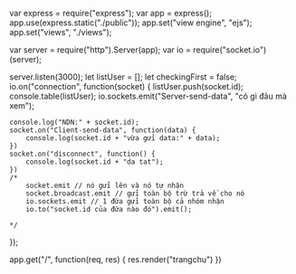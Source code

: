 var express = require("express");
var app = express();
app.use(express.static("./public"));
app.set("view engine", "ejs");
app.set("views", "./views");

var server = require("http").Server(app);
var io = require("socket.io")(server);

server.listen(3000);
let listUser = [];
let checkingFirst = false;
io.on("connection", function(socket) {
    listUser.push(socket.id);
    console.table(listUser);
    io.sockets.emit("Server-send-data", "có gì đâu mà xem");



    
    console.log("NDN:" + socket.id);
    socket.on("Client-send-data", function(data) {
        console.log(socket.id + "vừa gửi data:" + data);
    })
    socket.on("disconnect", function() {
        console.log(socket.id + "da tat");
    })
    /*
        socket.emit // nó gửi lên và nó tự nhận
        socket.broadcast.emit // gửi toàn bộ trừ trả về cho nó
        io.sockets.emit // 1 đứa gửi toàn bộ cả nhóm nhận
        io.to("socket.id của đứa nào đó").emit();
    
    */
});


app.get("/", function(req, res) {
    res.render("trangchu")
})